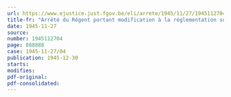 ```yaml
---
url: https://www.ejustice.just.fgov.be/eli/arrete/1945/11/27/1945112704/justel
title-fr: "Arrêté du Régent portant modification à la réglementation sur les pensions d'orphelins infirmes, servies par la Caisse des Ouvriers (abrogé par AR 19-03-1952, art. 32)"
date: 1945-11-27
source:
number: 1945112704
page: 888888
case: 1945-11-27/04
publication: 1945-12-30
starts:
modifies:
pdf-original:
pdf-consolidated:
---
```


